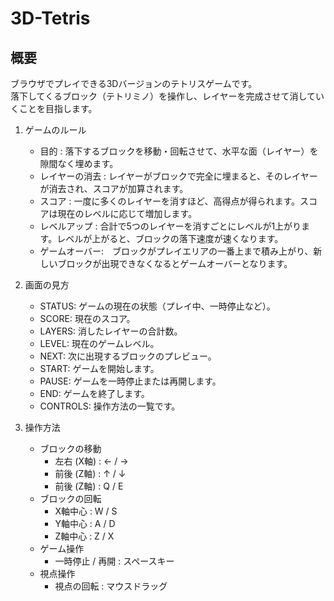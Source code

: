 # 3D-Tetris
## 概要
ブラウザでプレイできる3Dバージョンのテトリスゲームです。\
落下してくるブロック（テトリミノ）を操作し、レイヤーを完成させて消していくことを目指します。

1. ゲームのルール
   - 目的 : 落下するブロックを移動・回転させて、水平な面（レイヤー）を隙間なく埋めます。
   - レイヤーの消去 : レイヤーがブロックで完全に埋まると、そのレイヤーが消去され、スコアが加算されます。
   - スコア : 一度に多くのレイヤーを消すほど、高得点が得られます。スコアは現在のレベルに応じて増加します。
   - レベルアップ : 合計で5つのレイヤーを消すごとにレベルが1上がります。レベルが上がると、ブロックの落下速度が速くなります。
   - ゲームオーバー:　ブロックがプレイエリアの一番上まで積み上がり、新しいブロックが出現できなくなるとゲームオーバーとなります。
  
2. 画面の見方
   - STATUS: ゲームの現在の状態（プレイ中、一時停止など）。
   - SCORE: 現在のスコア。
   - LAYERS: 消したレイヤーの合計数。
   - LEVEL: 現在のゲームレベル。
   - NEXT: 次に出現するブロックのプレビュー。
   - START: ゲームを開始します。
   - PAUSE: ゲームを一時停止または再開します。
   - END: ゲームを終了します。
   - CONTROLS: 操作方法の一覧です。

3. 操作方法
   - ブロックの移動
      - 左右 (X軸) : ← / →
      - 前後 (Z軸) : ↑ / ↓
      - 前後 (Z軸) : Q / E
   - ブロックの回転
      - X軸中心 :	W / S
      - Y軸中心 :	A / D
      - Z軸中心 :	Z / X
   - ゲーム操作
      - 一時停止 / 再開 : スペースキー
   - 視点操作
      - 視点の回転	: マウスドラッグ 



